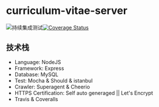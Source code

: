 # curriculum-vitae-server
![持续集成测试](https://travis-ci.org/TaylorPzreal/curriculum-vitae-server.svg?branch=master)[![Coverage Status](https://coveralls.io/repos/github/TaylorPzreal/curriculum-vitae-server/badge.svg)](https://coveralls.io/github/TaylorPzreal/curriculum-vitae-server)

## 技术栈
- Language: NodeJS
- Framework: Express
- Database: MySQL
- Test: Mocha & Should & istanbul
- Crawler: Superagent & Cheerio
- HTTPS Certification: Self auto generaged || Let's Encrypt
- Travis & Coveralls

